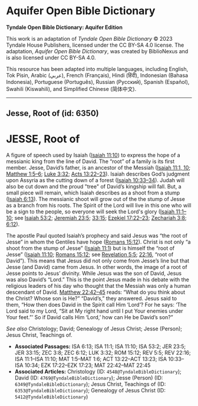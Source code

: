 # Aquifer Open Bible Dictionary

**Tyndale Open Bible Dictionary: Aquifer Edition**

This work is an adaptation of *Tyndale Open Bible Dictionary* © 2023 Tyndale House Publishers, licensed under the CC BY\-SA 4\.0 license. The adaptation, *Aquifer Open Bible Dictionary*, was created by BiblioNexus and is also licensed under CC BY\-SA 4\.0\.

This resource has been adapted into multiple languages, including English, Tok Pisin, Arabic (عربي), French (Français), Hindi (हिंदी), Indonesian (Bahasa Indonesia), Portuguese (Português), Russian (Русский), Spanish (Español), Swahili (Kiswahili), and Simplified Chinese (简体中文).



--------------------------------

## Jesse, Root of (id: 6350)

JESSE, Root of
==============

A figure of speech used by Isaiah ([Isaiah 11:10](https://ref.ly/Isa11:10)) to express the hope of a messianic king from the line of David. The “root” of a family is its first member. Jesse, David’s father, is an ancestor of the Messiah ([Isaiah 11:1, 10](https://ref.ly/Isa11:1,Isa11:10); [Matthew 1:5](https://ref.ly/Matt1:5-Matt1:6)[–](https://ref.ly/Matt1:5-Matt1:6)[6](https://ref.ly/Matt1:5-Matt1:6); [Luke 3:32](https://ref.ly/Luke3:32); [Acts 13:22](https://ref.ly/Acts13:22-Acts13:23)[–](https://ref.ly/Acts13:22-Acts13:23)[23](https://ref.ly/Acts13:22-Acts13:23)). Isaiah describes God’s judgment upon Assyria as the cutting down of a forest ([Isaiah 10:33](https://ref.ly/Isa10:33-Isa10:34)[–](https://ref.ly/Isa10:33-Isa10:34)[34](https://ref.ly/Isa10:33-Isa10:34)). Judah will also be cut down and the proud "tree" of David’s kingship will fall. But, a small piece will remain, which Isaiah describes as a shoot from a stump ([Isaiah 6:13](https://ref.ly/Isa6:13)). The messianic shoot will grow out of the the stump of Jesse as a branch from his roots. The Spirit of the Lord will live in this one who will be a sign to the people, so everyone will seek the Lord's glory ([Isaiah 11:1](https://ref.ly/Isa11:1-Isa11:10)[–](https://ref.ly/Isa11:1-Isa11:10)[10](https://ref.ly/Isa11:1-Isa11:10); see [Isaiah 53:2](https://ref.ly/Isa53:2); [Jeremiah 23:5](https://ref.ly/Jer23:5); [33:15](https://ref.ly/Jer33:15); [Ezekiel 17:22](https://ref.ly/Ezek17:22-Ezek17:23)[–](https://ref.ly/Ezek17:22-Ezek17:23)[23](https://ref.ly/Ezek17:22-Ezek17:23); [Zechariah 3:8](https://ref.ly/Zech3:8); [6:12](https://ref.ly/Zech6:12)).

The apostle Paul quoted Isaiah’s prophecy and said Jesus was “the root of Jesse” in whom the Gentiles have hope ([Romans 15:12](https://ref.ly/Rom15:12)). Christ is not only “a shoot from the stump of Jesse” ([Isaiah 11:1](https://ref.ly/Isa11:1)) but is himself the “root of Jesse” ([Isaiah 11:10](https://ref.ly/Isa11:10); [Romans 15:12](https://ref.ly/Rom15:12); see [Revelation 5:5](https://ref.ly/Rev5:5); [22:16](https://ref.ly/Rev22:16), “root of David”). This means that Jesus did not only come from Jesse’s line but that Jesse (and David) came from Jesus. In other words, the image of a root of Jesse points to Jesus’ divinity. While Jesus was the son of David, Jesus was also David’s “Lord.” This is the point Jesus made in his debate with the religious leaders of his day who thought that the Messiah was only a human descendant of David. [Matthew 22:42](https://ref.ly/Matt22:42-Matt22:45)[–](https://ref.ly/Matt22:42-Matt22:45)[45](https://ref.ly/Matt22:42-Matt22:45) reads: “What do you think about the Christ? Whose son is He?” “David’s,” they answered. Jesus said to them, “How then does David in the Spirit call Him ‘Lord’? For he says: ‘The Lord said to my Lord, “Sit at My right hand until I put Your enemies under Your feet.”’ So if David calls Him ‘Lord,’ how can He be David’s son?”

*See also* Christology; David; Genealogy of Jesus Christ; Jesse (Person); Jesus Christ, Teachings of.

* **Associated Passages:** ISA 6:13; ISA 11:1; ISA 11:10; ISA 53:2; JER 23:5; JER 33:15; ZEC 3:8; ZEC 6:12; LUK 3:32; ROM 15:12; REV 5:5; REV 22:16; ISA 11:1–ISA 11:10; MAT 1:5–MAT 1:6; ACT 13:22–ACT 13:23; ISA 10:33–ISA 10:34; EZK 17:22–EZK 17:23; MAT 22:42–MAT 22:45
* **Associated Articles:** Christology (ID: `4548@TyndaleBibleDictionary`); David (ID: `4769@TyndaleBibleDictionary`); Jesse (Person) (ID: `6349@TyndaleBibleDictionary`); Jesus Christ, Teachings of (ID: `6353@TyndaleBibleDictionary`); Genealogy of Jesus Christ (ID: `5412@TyndaleBibleDictionary`)

